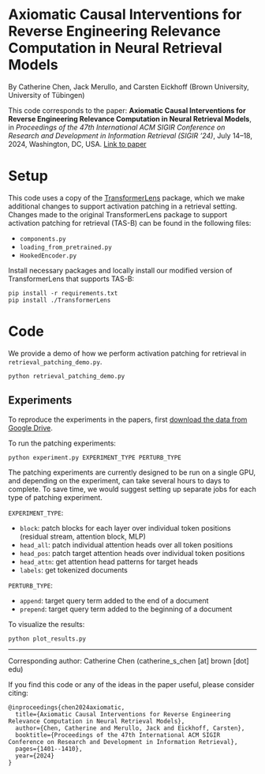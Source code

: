 # Axiomatic Causal Interventions for Reverse Engineering Relevance Computation in Neural Retrieval Models

By Catherine Chen, Jack Merullo, and Carsten Eickhoff (Brown University, University of Tübingen)

This code corresponds to the paper: __Axiomatic Causal Interventions for Reverse Engineering Relevance Computation in Neural Retrieval Models__, in _Proceedings of the 47th International ACM SIGIR Conference on Research and Development in Information Retrieval (SIGIR ’24)_, July 14–18, 2024, Washington, DC, USA. [Link to paper](https://arxiv.org/abs/2405.02503)

# Setup

This code uses a copy of the [TransformerLens](https://github.com/neelnanda-io/TransformerLens) package, which we make additional changes to support activation patching in a retrieval setting. Changes made to the original TransformerLens package to support activation patching for retrieval (TAS-B) can be found in the following files:

- `components.py`
- `loading_from_pretrained.py`
- `HookedEncoder.py`

Install necessary packages and locally install our modified version of TransformerLens that supports TAS-B:
```
pip install -r requirements.txt
pip install ./TransformerLens
```

# Code

We provide a demo of how we perform activation patching for retrieval in `retrieval_patching_demo.py`. 

```
python retrieval_patching_demo.py
```

## Experiments

To reproduce the experiments in the papers, first [download the data from Google Drive](https://drive.google.com/file/d/1duqXgx2iqPyoom0Nui3nwy33rqjt5pll/view?usp=drive_link). 

To run the patching experiments:

```
python experiment.py EXPERIMENT_TYPE PERTURB_TYPE
```

The patching experiments are currently designed to be run on a single GPU, and depending on the experiment, can take several hours to days to complete. To save time, we would suggest setting up separate jobs for each type of patching experiment.

`EXPERIMENT_TYPE`:
- `block`: patch blocks for each layer over individual token positions (residual stream, attention block, MLP)
- `head_all`: patch individual attention heads over all token positions
- `head_pos`: patch target attention heads over individual token positions
- `head_attn`: get attention head patterns for target heads
- `labels`: get tokenized documents

`PERTURB_TYPE`:
- `append`: target query term added to the end of a document
- `prepend`: target query term added to the beginning of a document


To visualize the results:
```
python plot_results.py
```

-----------
Corresponding author: Catherine Chen (catherine_s_chen [at] brown [dot] edu)

If you find this code or any of the ideas in the paper useful, please consider citing:
```
@inproceedings{chen2024axiomatic,
  title={Axiomatic Causal Interventions for Reverse Engineering Relevance Computation in Neural Retrieval Models},
  author={Chen, Catherine and Merullo, Jack and Eickhoff, Carsten},
  booktitle={Proceedings of the 47th International ACM SIGIR Conference on Research and Development in Information Retrieval},
  pages={1401--1410},
  year={2024}
}
```
